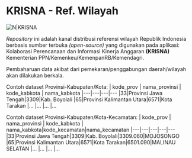# KRISNA - Ref. Wilayah

![N|KRISNA](https://app.dit.krisna.men/public/images/logo.png)


*Repository* ini adalah kanal distribusi referensi wilayah Republik Indonesia berbasis sumber terbuka *(open-source)* yang digunakan pada aplikasi: Kolaborasi Perencanaan dan Informasi Kinerja Anggaran **(KRISNA)** Kementerian PPN/Kemenkeu/KemenpanRB/Kemendagri.

Pembaharuan data akibat dari pemekaran/penggabungan daerah/wilayah akan dilakukan berkala.

Contoh dataset Provinsi-Kabupaten/Kota:
| kode_prov | nama_provinsi | kode_kabkota | nama_kabkota 
|---|---|---|---
|33|Provinsi Jawa Tengah|3309|Kab. Boyolali
|65|Provinsi Kalimantan Utara|6571|Kota Tarakan
|... |... |... |...

Contoh dataset Provinsi-Kabupaten/Kota-Kecamatan:
| kode_prov | nama_provinsi | kode_kabkota | nama_kabkota|kode_kecamatan|nama_kecamatan 
|---|---|---|---|---
|33|Provinsi Jawa Tengah|3309|Kab. Boyolali|3309.060|MOJOSONGO
|65|Provinsi Kalimantan Utara|6571|Kota Tarakan|6501.090|MALINAU SELATAN
|... |... |... |...
